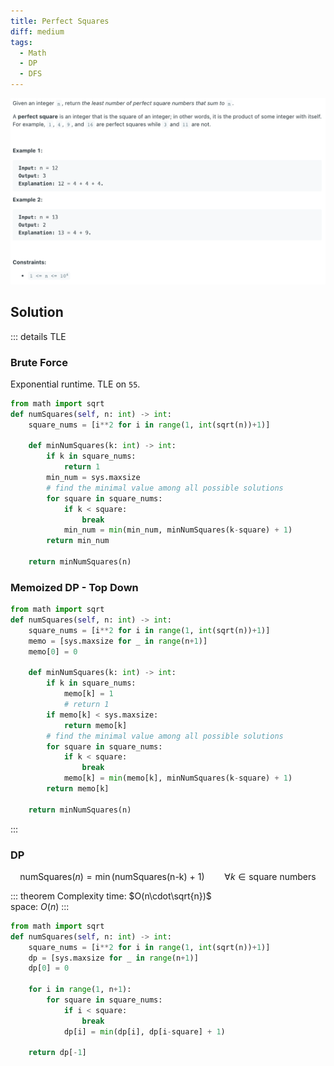 ```yaml
---
title: Perfect Squares
diff: medium
tags:
  - Math
  - DP
  - DFS
---
```


<img class="medium-zoom" src="/algo/perfect-squares.png" alt="https://leetcode.com/problems/perfect-squares">

## Solution

::: details TLE

### Brute Force

Exponential runtime. TLE on `55`.

```py
from math import sqrt
def numSquares(self, n: int) -> int:
    square_nums = [i**2 for i in range(1, int(sqrt(n))+1)]

    def minNumSquares(k: int) -> int:
        if k in square_nums:
            return 1
        min_num = sys.maxsize
        # find the minimal value among all possible solutions
        for square in square_nums:
            if k < square:
                break
            min_num = min(min_num, minNumSquares(k-square) + 1)
        return min_num

    return minNumSquares(n)
```

### Memoized DP - Top Down

```py
from math import sqrt
def numSquares(self, n: int) -> int:
    square_nums = [i**2 for i in range(1, int(sqrt(n))+1)]
    memo = [sys.maxsize for _ in range(n+1)]
    memo[0] = 0

    def minNumSquares(k: int) -> int:
        if k in square_nums:
            memo[k] = 1
            # return 1
        if memo[k] < sys.maxsize:
            return memo[k]
        # find the minimal value among all possible solutions
        for square in square_nums:
            if k < square:
                break
            memo[k] = min(memo[k], minNumSquares(k-square) + 1)
        return memo[k]

    return minNumSquares(n)
```

:::

### DP

$$
\text{numSquares}(n) = \min \Big(\text{numSquares(n-k) + 1}\Big) \qquad \forall k \in {\text{square numbers}}
$$

::: theorem Complexity
time: $O(n\cdot\sqrt{n})$  
space: $O(n)$
:::

```py
from math import sqrt
def numSquares(self, n: int) -> int:
    square_nums = [i**2 for i in range(1, int(sqrt(n))+1)]
    dp = [sys.maxsize for _ in range(n+1)]
    dp[0] = 0

    for i in range(1, n+1):
        for square in square_nums:
            if i < square:
                break
            dp[i] = min(dp[i], dp[i-square] + 1)

    return dp[-1]
```
